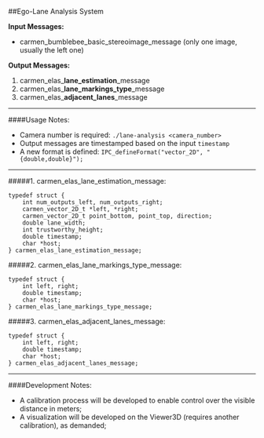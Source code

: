 ##Ego-Lane Analysis System

**Input Messages:**

- carmen_bumblebee_basic_stereoimage_message (only one image, usually the left one)

**Output Messages:**

1. carmen_elas_**lane_estimation**_message
2. carmen_elas_**lane_markings_type**_message
3. carmen_elas_**adjacent_lanes**_message

----

####Usage Notes:

- Camera number is required: `./lane-analysis <camera_number>`
- Output messages are timestamped based on the input `timestamp`
- A new format is defined: `IPC_defineFormat("vector_2D", "{double,double}");`

----

#####1. carmen_elas_lane_estimation_message:

	typedef struct {
		int num_outputs_left, num_outputs_right;
		carmen_vector_2D_t *left, *right;
		carmen_vector_2D_t point_bottom, point_top, direction;
		double lane_width;
		int trustworthy_height;
		double timestamp;
		char *host;
	} carmen_elas_lane_estimation_message;


#####2. carmen_elas_lane_markings_type_message:

	typedef struct {
		int left, right;
		double timestamp;
		char *host;
	} carmen_elas_lane_markings_type_message;

#####3. carmen_elas_adjacent_lanes_message:

	typedef struct {
		int left, right;
		double timestamp;
		char *host;
	} carmen_elas_adjacent_lanes_message;

----

####Development Notes:

- A calibration process will be developed to enable control over the visible distance in meters;
- A visualization will be developed on the Viewer3D (requires another calibration), as demanded;
